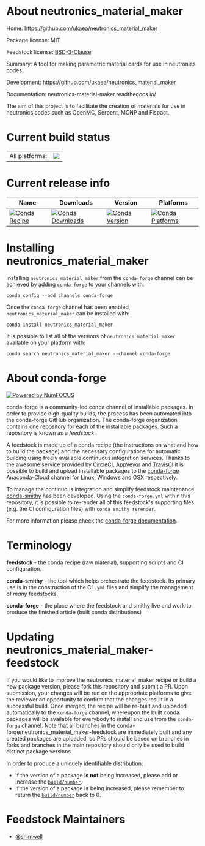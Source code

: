 About neutronics_material_maker
===============================

Home: https://github.com/ukaea/neutronics_material_maker

Package license: MIT

Feedstock license: [BSD-3-Clause](https://github.com/conda-forge/neutronics_material_maker-feedstock/blob/master/LICENSE.txt)

Summary: A tool for making parametric material cards for use in neutronics codes.

Development: https://github.com/ukaea/neutronics_material_maker

Documentation: neutronics-material-maker.readthedocs.io/

The aim of this project is to facilitate the creation of materials
for use in neutronics codes such as OpenMC, Serpent, MCNP and Fispact.


Current build status
====================


<table><tr><td>All platforms:</td>
    <td>
      <a href="https://dev.azure.com/conda-forge/feedstock-builds/_build/latest?definitionId=10684&branchName=master">
        <img src="https://dev.azure.com/conda-forge/feedstock-builds/_apis/build/status/neutronics_material_maker-feedstock?branchName=master">
      </a>
    </td>
  </tr>
</table>

Current release info
====================

| Name | Downloads | Version | Platforms |
| --- | --- | --- | --- |
| [![Conda Recipe](https://img.shields.io/badge/recipe-neutronics_material_maker-green.svg)](https://anaconda.org/conda-forge/neutronics_material_maker) | [![Conda Downloads](https://img.shields.io/conda/dn/conda-forge/neutronics_material_maker.svg)](https://anaconda.org/conda-forge/neutronics_material_maker) | [![Conda Version](https://img.shields.io/conda/vn/conda-forge/neutronics_material_maker.svg)](https://anaconda.org/conda-forge/neutronics_material_maker) | [![Conda Platforms](https://img.shields.io/conda/pn/conda-forge/neutronics_material_maker.svg)](https://anaconda.org/conda-forge/neutronics_material_maker) |

Installing neutronics_material_maker
====================================

Installing `neutronics_material_maker` from the `conda-forge` channel can be achieved by adding `conda-forge` to your channels with:

```
conda config --add channels conda-forge
```

Once the `conda-forge` channel has been enabled, `neutronics_material_maker` can be installed with:

```
conda install neutronics_material_maker
```

It is possible to list all of the versions of `neutronics_material_maker` available on your platform with:

```
conda search neutronics_material_maker --channel conda-forge
```


About conda-forge
=================

[![Powered by NumFOCUS](https://img.shields.io/badge/powered%20by-NumFOCUS-orange.svg?style=flat&colorA=E1523D&colorB=007D8A)](http://numfocus.org)

conda-forge is a community-led conda channel of installable packages.
In order to provide high-quality builds, the process has been automated into the
conda-forge GitHub organization. The conda-forge organization contains one repository
for each of the installable packages. Such a repository is known as a *feedstock*.

A feedstock is made up of a conda recipe (the instructions on what and how to build
the package) and the necessary configurations for automatic building using freely
available continuous integration services. Thanks to the awesome service provided by
[CircleCI](https://circleci.com/), [AppVeyor](https://www.appveyor.com/)
and [TravisCI](https://travis-ci.com/) it is possible to build and upload installable
packages to the [conda-forge](https://anaconda.org/conda-forge)
[Anaconda-Cloud](https://anaconda.org/) channel for Linux, Windows and OSX respectively.

To manage the continuous integration and simplify feedstock maintenance
[conda-smithy](https://github.com/conda-forge/conda-smithy) has been developed.
Using the ``conda-forge.yml`` within this repository, it is possible to re-render all of
this feedstock's supporting files (e.g. the CI configuration files) with ``conda smithy rerender``.

For more information please check the [conda-forge documentation](https://conda-forge.org/docs/).

Terminology
===========

**feedstock** - the conda recipe (raw material), supporting scripts and CI configuration.

**conda-smithy** - the tool which helps orchestrate the feedstock.
                   Its primary use is in the construction of the CI ``.yml`` files
                   and simplify the management of *many* feedstocks.

**conda-forge** - the place where the feedstock and smithy live and work to
                  produce the finished article (built conda distributions)


Updating neutronics_material_maker-feedstock
============================================

If you would like to improve the neutronics_material_maker recipe or build a new
package version, please fork this repository and submit a PR. Upon submission,
your changes will be run on the appropriate platforms to give the reviewer an
opportunity to confirm that the changes result in a successful build. Once
merged, the recipe will be re-built and uploaded automatically to the
`conda-forge` channel, whereupon the built conda packages will be available for
everybody to install and use from the `conda-forge` channel.
Note that all branches in the conda-forge/neutronics_material_maker-feedstock are
immediately built and any created packages are uploaded, so PRs should be based
on branches in forks and branches in the main repository should only be used to
build distinct package versions.

In order to produce a uniquely identifiable distribution:
 * If the version of a package **is not** being increased, please add or increase
   the [``build/number``](https://docs.conda.io/projects/conda-build/en/latest/resources/define-metadata.html#build-number-and-string).
 * If the version of a package **is** being increased, please remember to return
   the [``build/number``](https://docs.conda.io/projects/conda-build/en/latest/resources/define-metadata.html#build-number-and-string)
   back to 0.

Feedstock Maintainers
=====================

* [@shimwell](https://github.com/shimwell/)

